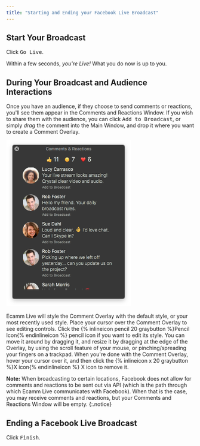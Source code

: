 ```yaml
---
title: "Starting and Ending your Facebook Live Broadcast"
---
```

## Start Your Broadcast

Click <samp class="blue">Go Live</samp>. 

Within a few seconds, _you're Live!_ What you do now is up to you.

## During Your Broadcast and Audience Interactions

Once you have an audience, if they choose to send comments or reactions, you'll see them appear in the Comments and Reactions Window. If you wish to share them with the audience, you can click <samp>Add to Broadcast</samp>, or simply _drag_ the comment into the Main Window, and drop it where you want to create a Comment Overlay.

![Figure\: Comments and Reactions Window with Comments visible.](/assets/img/comments-reactions.png "What a Comments and Reactions Window looks like with some Comments.")

Ecamm Live will style the Comment Overlay with the default style, or your most recently used style. Place your cursor over the Comment Overlay to see editing controls. Click the {% inlineicon pencil 20 graybutton %}Pencil Icon{% endinlineicon %} pencil icon if you want to edit its style. You can move it around by dragging it, and resize it by dragging at the edge of the Overlay, by using the scroll feature of your mouse, or pinching/spreading your fingers on a trackpad. When you're done with the Comment Overlay, hover your cursor over it, and then click the {% inlineicon x 20 graybutton %}X icon{% endinlineicon %} X icon to remove it.

**Note:** When broadcasting to certain locations, Facebook does not allow for comments and reactions to be sent out via API (which is the path through which Ecamm Live communicates with Facebook). When that is the case, you may receive comments and reactions, but your Comments and Reactions Window will be empty.
{:.notice}

## Ending a Facebook Live Broadcast

Click <samp class="blue">Finish</samp>.
